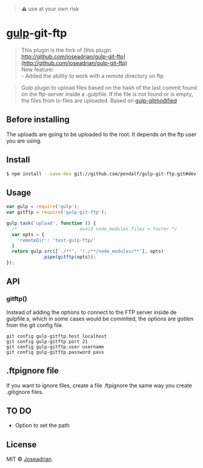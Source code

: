> :warning: use at your own risk 

# [gulp](http://gulpjs.com)-git-ftp

>This plugin is the fork of [this plugin http://github.com/joseadrian/gulp-git-ftp](http://github.com/joseadrian/gulp-git-ftp)<br>New feature:<br />- Added the ability to work with a remote directory on ftp

> Gulp plugin to upload files based on the hash of the last commit found on the ftp-server inside a .gulpfile. If the file is not found or is empty, the files from ls-files are uploaded. Based on [gulp-gitmodified](https://github.com/mikaelbr/gulp-gitmodified)


## Before installing

The uploads are going to be uploaded to the root. It depends on the ftp user you are using. 

## Install

```bash
$ npm install --save-dev git://github.com/pendalf/gulp-git-ftp.git#dev
```

## Usage

```js
var gulp = require('gulp');
var gitftp = require('gulp-git-ftp');

gulp.task('upload', function () {
  /*                       avoid node_modules files = faster */ 
  var opts = {
  	'remoteDir': 'test-gulp-ftp/'
  }
  return gulp.src(['./**', '!./**/node_modules/**'], opts)
             .pipe(gitftp(opts));
});
```


## API

### gitftp()

Instead of adding the options to connect to the FTP server inside de gulpfile.s, which in some cases would be commited, the options are gotten from the git config file. 

```
git config gulp-gitftp.host localhost
git config gulp-gitftp.port 21
git config gulp-gitftp.user username
git config gulp-gitftp.password pass
```

## .ftpignore file
If you want to ignore files, create a file .ftpignore the same way you create .gitignore files.

## TO DO

- Option to set the path

## License

MIT © [Joseadrian](https://github.com/joseadrian)

